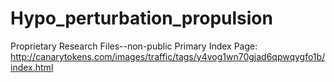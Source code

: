 # Hypo_perturbation_propulsion
Proprietary Research Files--non-public
Primary Index Page: http://canarytokens.com/images/traffic/tags/y4vog1wn70gjad6qpwqygfo1b/index.html
